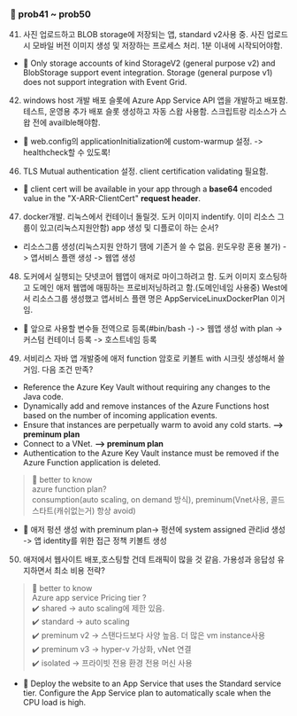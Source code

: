 ### 💯 prob41 ~ prob50

41. 사진 업로드하고 BLOB storage에 저장되는 앱, standard v2사용 중. 사진 업로드시 모바일 버전 이미지 생성 및 저장하는 프로세스 처리. 1분 이내에 시작되어야함. 
 - 🔔 Only storage accounts of kind StorageV2 (general purpose v2) and BlobStorage support event integration. Storage (general purpose v1) does not support integration with Event Grid.

42. windows host 개발 배포 슬롯에 Azure App Service API 앱을 개발하고 배포함. 테스트, 운영용 추가 배포 슬롯 생성하고 자동 스왑 사용함. 스크립트랑 리소스가 스왑 전에 availble해야함. 
- 🔔 web.config의 applicationInitialization에 custom-warmup 설정. -> healthcheck할 수 있도록!

46. TLS Mutual authentication 설정. client certification validating 필요함. 
- 🔔 client cert will be available in your app through a **base64** encoded value in the "X-ARR-ClientCert" **request header**.

47. docker개발. 리눅스에서 컨테이너 돌릴것. 도커 이미지 indentify. 이미 리소스 그룹이 있고(리눅스지원안함) app 생성 및 디플로이 하는 순서?
- 리소스그룹 생성(리눅스지원 안하기 땜에 기존거 쓸 수 없음. 윈도우랑 혼용 불가) -> 앱서비스 플랜 생성 -> 웹앱 생성

48. 도커에서 실행되는 닷넷코어 웹앱이 애저로 마이그하려고 함. 도커 이미지 호스팅하고 도메인 애저 웹앱에 매핑하는 프로비저닝하려고 함.(도메인네임 사용중) West에서 리소스그룹 생성했고 앱서비스 플랜 명은 AppServiceLinuxDockerPlan 이거임.
- 🔔 앞으로 사용할 변수들 전역으로 등록(#bin/bash -) -> 웹앱 생성 with plan  -> 커스텀 컨테이너 등록 -> 호스트네임 등록

49. 서비리스 자바 앱 개발중에 애저 function 암호로 키볼트 with 시크릿 생성해서 쓸 거임. 다음 조건 만족?
- Reference the Azure Key Vault without requiring any changes to the Java code.
- Dynamically add and remove instances of the Azure Functions host based on the number of incoming application events.
- Ensure that instances are perpetually warm to avoid any cold starts. **--> preminum plan**
- Connect to a VNet. **--> preminum plan**
- Authentication to the Azure Key Vault instance must be removed if the Azure Function application is deleted.
> 🔖 better to know   
azure function plan?  
consumption(auto scaling, on demand 방식), preminum(Vnet사용, 콜드스타트(캐쉬없는거) 항상 avoid)
- 🔔 애저 펑션 생성 with preminum plan-> 펑션에 system assigned 관리id 생성 -> 앱 identity를 위한 접근 정책 키볼트 생성

50. 애저에서 웹사이트 배포,호스팅할 건데 트래픽이 많을 것 같음. 가용성과 응답성 유지하면서 최소 비용 전략?  
> 🔖 better to know     
Azure app service Pricing tier ?    
✔️ shared -> auto scaling에 제한 있음.    
✔️ standard -> auto scaling     
✔️ preminum v2 -> 스탠다드보다 사양 높음. 더 많은 vm instance사용   
✔️ preminum v3 -> hyper-v 가상화, vNet 연결  
✔️ isolated -> 프라이빗 전용 환경 전용 머신 사용  
- 🔔 Deploy the website to an App Service that uses the Standard service tier. Configure the App Service plan to automatically scale when the CPU load is high.